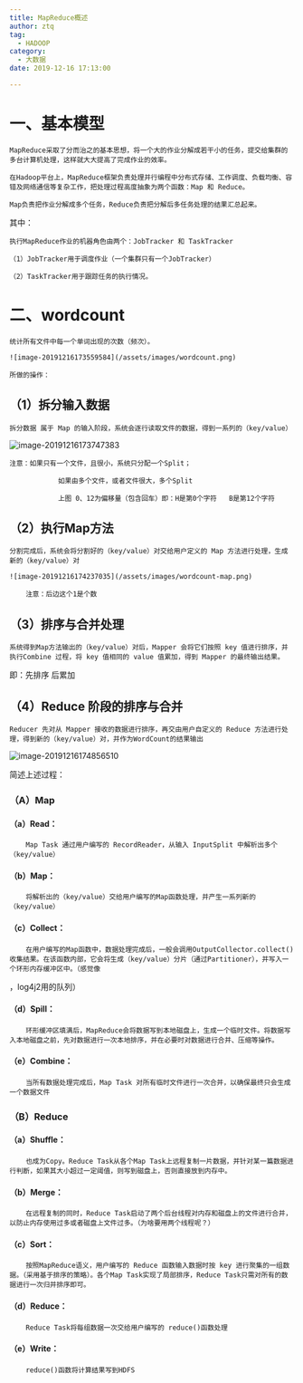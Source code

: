 ```yaml
---
title: MapReduce概述
author: ztq
tag:
  - HADOOP
category:
  - 大数据
date: 2019-12-16 17:13:00

---
```


# 一、基本模型

	MapReduce采取了分而治之的基本思想，将一个大的作业分解成若干小的任务，提交给集群的多台计算机处理，这样就大大提高了完成作业的效率。

	在Hadoop平台上，MapReduce框架负责处理并行编程中分布式存储、工作调度、负载均衡、容错及网络通信等复杂工作，把处理过程高度抽象为两个函数：Map 和 Reduce。

	Map负责把作业分解成多个任务，Reduce负责把分解后多任务处理的结果汇总起来。

其中：

	执行MapReduce作业的机器角色由两个：JobTracker 和 TaskTracker

	（1）JobTracker用于调度作业（一个集群只有一个JobTracker）

	（2）TaskTracker用于跟踪任务的执行情况。

# 二、wordcount

	统计所有文件中每一个单词出现的次数（频次）。

	![image-20191216173559584](/assets/images/wordcount.png)

	所做的操作：

## （1）拆分输入数据

	拆分数据 属于 Map 的输入阶段，系统会逐行读取文件的数据，得到一系列的（key/value）

![image-20191216173747383](/assets/images/wordcount-split.png)

	注意：如果只有一个文件，且很小，系统只分配一个Split；

				如果由多个文件，或者文件很大，多个Split

				上图 0、12为偏移量（包含回车）即：H是第0个字符   B是第12个字符

## （2）执行Map方法

	分割完成后，系统会将分割好的（key/value）对交给用户定义的 Map 方法进行处理，生成新的（key/value）对

	![image-20191216174237035](/assets/images/wordcount-map.png)

		注意：后边这个1是个数

## （3）排序与合并处理

	系统得到Map方法输出的（key/value）对后，Mapper 会将它们按照 key 值进行排序，并执行Combine 过程，将 key 值相同的 value 值累加，得到 Mapper 的最终输出结果。

即：先排序 后累加

## （4）Reduce 阶段的排序与合并

	Reducer 先对从 Mapper 接收的数据进行排序，再交由用户自定义的 Reduce 方法进行处理，得到新的（key/value）对，并作为WordCount的结果输出

![image-20191216174856510](/assets/images/wordcount-reduce.png)

简述上述过程：

### （A）Map

#### 	（a）Read：

		Map Task 通过用户编写的 RecordReader，从输入 InputSplit 中解析出多个（key/value）

#### 	（b）Map：

		将解析出的（key/value）交给用户编写的Map函数处理，并产生一系列新的（key/value）

#### 	（c）Collect：

		在用户编写的Map函数中，数据处理完成后，一般会调用OutputCollector.collect()收集结果。在该函数内部，它会将生成（key/value）分片（通过Partitioner），并写入一个环形内存缓冲区中。（感觉像

[disruptor]: https://blog.csdn.net/qq_23034755/article/details/90137103

，log4j2用的队列）

#### 	（d）Spill：

		环形缓冲区填满后，MapReduce会将数据写到本地磁盘上，生成一个临时文件。将数据写入本地磁盘之前，先对数据进行一次本地排序，并在必要时对数据进行合并、压缩等操作。

#### 	（e）Combine：

		当所有数据处理完成后，Map Task 对所有临时文件进行一次合并，以确保最终只会生成一个数据文件

### （B）Reduce

#### 	（a）Shuffle：

		也成为Copy。Reduce Task从各个Map Task上远程复制一片数据，并针对某一篇数据进行判断，如果其大小超过一定阈值，则写到磁盘上，否则直接放到内存中。

#### 	（b）Merge：

		在远程复制的同时，Reduce Task启动了两个后台线程对内存和磁盘上的文件进行合并，以防止内存使用过多或者磁盘上文件过多。（为啥要用两个线程呢？）

#### 	（c）Sort：

		按照MapReduce语义，用户编写的 Reduce 函数输入数据时按 key 进行聚集的一组数据。（采用基于排序的策略）。各个Map Task实现了局部排序，Reduce Task只需对所有的数据进行一次归并排序即可。

#### 	（d）Reduce：

		Reduce Task将每组数据一次交给用户编写的 reduce()函数处理

#### 	（e）Write：

		reduce()函数将计算结果写到HDFS

